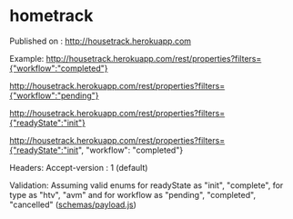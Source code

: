 ﻿# hometrack

Published on :
http://housetrack.herokuapp.com

Example:
http://housetrack.herokuapp.com/rest/properties?filters={"workflow":"completed"}

http://housetrack.herokuapp.com/rest/properties?filters={"workflow":"pending"}

http://housetrack.herokuapp.com/rest/properties?filters={"readyState":"init"}

http://housetrack.herokuapp.com/rest/properties?filters={"readyState":"init", "workflow": "completed"}

Headers: 
Accept-version : 1 (default)

Validation:
Assuming valid enums for readyState as "init", "complete",
for type as "htv", "avm"
and for workflow as "pending", "completed", "cancelled"
([schemas/payload.js](https://github.com/mkokabi/hometrack2/blob/master/schemas/payload.js))
